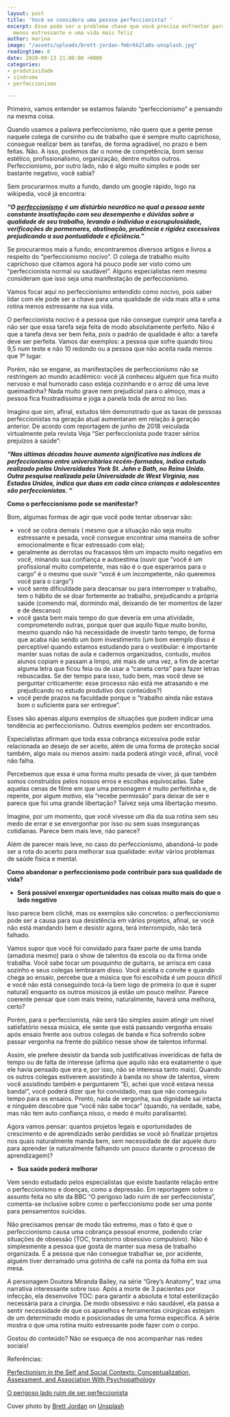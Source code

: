 ```yaml
---
layout: post
title: 'Você se considera uma pessoa perfeccionista? '
excerpt: Esse pode ser o problema chave que você precisa enfrentar para uma rotina
  menos estressante e uma vida mais feliz
author: marina
image: "/assets/uploads/brett-jordan-fmbrkk2la0s-unsplash.jpg"
readingtime: 8
date: 2020-09-13 21:00:00 +0000
categories:
- produtividade
- síndrome
- perfeccionismo

---
```

Primeiro, vamos entender se estamos falando “perfeccionismo” e pensando na mesma coisa.

Quando usamos a palavra perfeccionismo, não quero que a gente pense naquele colega de cursinho ou de trabalho que é sempre muito caprichoso, consegue realizar bem as tarefas, de forma agradável, no prazo e bem feitas. Não. A isso, podemos dar o nome de competência, bom senso estético, profissionalismo, organização, dentre muitos outros. Perfeccionismo, por outro lado, não é algo muito simples e pode ser bastante negativo, você sabia?

Sem procurarmos muito a fundo, dando um google rápido, logo na wikipedia, você já encontra:

**_“O_** [**_perfeccionismo_**](https://pt.wikipedia.org/wiki/Perfeccionismo) **_é um distúrbio neurótico no qual a pessoa sente constante insatisfação com seu desempenho e dúvidas sobre a qualidade de seu trabalho, levando o indivíduo a escrupulosidade, verificações de pormenores, obstinação, prudência e rigidez excessivas prejudicando a sua pontualidade e eficiência.”_**

Se procurarmos mais a fundo, encontraremos diversos artigos e livros a respeito do “perfeccionismo nocivo”. O colega de trabalho muito caprichoso que citamos agora há pouco pode ser visto como um “perfeccionista normal ou saudável”. Alguns especialistas nem mesmo consideram que isso seja uma manifestação de perfeccionismo.

Vamos focar aqui no perfeccionismo entendido como nocivo, pois saber lidar com ele pode ser a chave para uma qualidade de vida mais alta e uma rotina menos estressante na sua vida.

O perfeccionista nocivo é a pessoa que não consegue cumprir uma tarefa a não ser que essa tarefa seja feita de modo absolutamente perfeito. Não é que a tarefa deva ser bem feita, pois o padrão de qualidade é alto: a tarefa deve ser perfeita. Vamos dar exemplos: a pessoa que sofre quando tirou 9,5 num teste e não 10 redondo ou a pessoa que não aceita nada menos que 1º lugar.

Porém, não se engane, as manifestações de perfeccionismo não se restringem ao mundo acadêmico: você já conheceu alguém que fica muito nervoso e mal humorado caso esteja cozinhando e o arroz dê uma leve queimadinha? Nada muito grave nem prejudicial para o almoço, mas a pessoa fica frustradíssima e joga a panela toda de arroz no lixo.

Imagino que sim, afinal, estudos têm demonstrado que as taxas de pessoas perfeccionistas na geração atual aumentaram em relação à geração anterior. De acordo com reportagem de junho de 2018 veiculada virtualmente pela revista Veja “Ser perfeccionista pode trazer sérios prejuízos à saúde”:

**_“Nas últimas décadas houve aumento significativo nos índices de perfeccionismo entre universitários recém-formados, indica estudo realizado pelas Universidades York St. John e Bath, no Reino Unido. Outra pesquisa realizada pela Universidade de West Virginia, nos Estados Unidos, indica que duas em cada cinco crianças e adolescentes são perfeccionistas. “_**

**Como o perfeccionismo pode se manifestar?**

Bom, algumas formas de agir que você pode tentar observar são:

* você se cobra demais ( mesmo que a situação não seja muito estressante e pesada, você consegue encontrar uma maneira de sofrer emocionalmente e ficar estressado com ela);
* geralmente as derrotas ou fracassos têm um impacto muito negativo em você, minando sua confiança e autoestima (ouvir que “você é um profissional muito competente, mas não é o que esperamos para o cargo” é o mesmo que ouvir “você é um incompetente, não queremos você para o cargo”)
* você sente dificuldade para descansar ou para interromper o trabalho, tem o hábito de se doar fortemente ao trabalho, prejudicando a própria saúde (comendo mal, dormindo mal, deixando de ter momentos de lazer e de descanso)
* você gasta bem mais tempo do que deveria em uma atividade, comprometendo outras, porque quer que aquilo fique muito bonito, mesmo quando não há necessidade de investir tanto tempo, de forma que acaba não sendo um bom investimento (um bom exemplo disso é perceptível quando estamos estudando para o vestibular: é importante manter suas notas de aula e cadernos organizados, contudo, muitos alunos copiam e passam a limpo, até mais de uma vez, a fim de acertar alguma letra que ficou feia ou de usar a “caneta certa” para fazer letras rebuscadas. Se der tempo para isso, tudo bem, mas você deve se perguntar criticamente: esse processo não está me atrasando e me prejudicando no estudo produtivo dos conteúdos?)
* você perde prazos na faculdade porque o “trabalho ainda não estava bom o suficiente para ser entregue”.

Esses são apenas alguns exemplos de situações que podem indicar uma tendência ao perfeccionismo. Outros exemplos podem ser encontrados.

Especialistas afirmam que toda essa cobrança excessiva pode estar relacionada ao desejo de ser aceito, além de uma forma de proteção social também, algo mais ou menos assim: nada poderá atingir você, afinal, você não falha.

Percebemos que essa é uma forma muito pesada de viver, já que também somos construídos pelos nossos erros e escolhas equivocadas. Sabe aquelas cenas de filme em que uma personagem é muito perfeitinha e, de repente, por algum motivo, ela “recebe permissão” para deixar de ser e parece que foi uma grande libertação? Talvez seja uma libertação mesmo.

Imagine, por um momento, que você vivesse um dia da sua rotina sem seu medo de errar e se envergonhar por isso ou sem suas inseguranças cotidianas. Parece bem mais leve, não parece?

Além de parecer mais leve, no caso do perfeccionismo, abandoná-lo pode ser a rota do acerto para melhorar sua qualidade: evitar vários problemas de saúde física e mental.

**Como abandonar o perfeccionismo pode contribuir para sua qualidade de vida?**

* **Será possível enxergar oportunidades nas coisas muito mais do que o lado negativo**

Isso parece bem clichê, mas os exemplos são concretos: o perfeccionismo pode ser a causa para sua desistência em vários projetos, afinal, se você não está mandando bem e desistir agora, terá interrompido, não terá falhado.

Vamos supor que você foi convidado para fazer parte de uma banda (amadora mesmo) para o show de talentos da escola ou da firma onde trabalha. Você sabe tocar um pouquinho de guitarra, se arrisca em casa sozinho e seus colegas lembraram disso. Você aceita o convite e quando chega ao ensaio, percebe que a música que foi escolhida é um pouco difícil e você não está conseguindo tocá-la bem logo de primeira (o que é super natural) enquanto os outros músicos já estão um pouco melhor. Parece coerente pensar que com mais treino, naturalmente, haverá uma melhora, certo?

Porém, para o perfeccionista, não será tão simples assim atingir um nível satisfatório nessa música, ele sente que está passando vergonha ensaio após ensaio frente aos outros colegas de banda e fica sofrendo sobre passar vergonha na frente do público nesse show de talentos informal.

Assim, ele prefere desistir da banda sob justificativas inverídicas de falta de tempo ou de falta de interesse (afirma que aquilo não era exatamente o que ele havia pensado que era e, por isso, não se interessa tanto mais). Quando os outros colegas estiverem assistindo à banda no show de talentos, virem você assistindo também e perguntarem “Ei, achei que você estava nessa banda!”, você poderá dizer que foi convidado, mas que não conseguiu tempo para os ensaios. Pronto, nada de vergonha, sua dignidade sai intacta e ninguém descobre que “você não sabe tocar” (quando, na verdade, sabe, mas não tem auto confiança nisso, o medo é muito paralisante).

Agora vamos pensar: quantos projetos legais e oportunidades de crescimento e de aprendizado serão perdidas se você só finalizar projetos nos quais naturalmente manda bem, sem necessidade de dar aquele duro para aprender (e naturalmente falhando um pouco durante o processo de aprendizagem)?

* **Sua saúde poderá melhorar**

Vem sendo estudado pelos especialistas que existe bastante relação entre o perfeccionismo e doenças, como a depressão. Em reportagem sobre o assunto feita no site da BBC “O perigoso lado ruim de ser perfeccionista”, comenta-se inclusive sobre como o perfeccionismo pode ser uma ponte para pensamentos suicidas.

Não precisamos pensar de modo tão extremo, mas o fato é que o perfeccionismo causa uma cobrança pessoal enorme, podendo criar situações de obsessão (TOC, transtorno obsessivo compulsivo). Não é simplesmente a pessoa que gosta de manter sua mesa de trabalho organizada. É a pessoa que não consegue trabalhar se, por acidente, alguém tiver derramado uma gotinha de café na ponta da folha em sua mesa.

A personagem Doutora Miranda Bailey, na série “Grey’s Anatomy”, traz uma narrativa interessante sobre isso. Após a morte de 3 pacientes por infecção, ela desenvolve TOC: para garantir a absoluta e total esterilização necessária para a cirurgia. De modo obsessivo e não saudável, ela passa a sentir necessidade de que os aparelhos e ferramentas cirúrgicas estejam de um determinado modo e posicionadas de uma forma específica. A série mostra o que uma rotina muito estressante pode fazer com o corpo.

Gostou do conteúdo? Não se esqueça de nos acompanhar nas redes sociais!

Referências: 

[Perfectionism in the Self and Social Contexts: Conceptualization, Assessment, and Association With Psychopathology]()

[O perigoso lado ruim de ser perfeccionista](https://www.bbc.com/portuguese/vert-fut-44044126)

Cover photo by [Brett Jordan](https://unsplash.com/@brett_jordan?utm_source=unsplash&utm_medium=referral&utm_content=creditCopyText) on [Unsplash](https://unsplash.com/s/photos/perfectionism?utm_source=unsplash&utm_medium=referral&utm_content=creditCopyText)